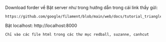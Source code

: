 Download forder về
Bật server như trong hướng dẫn trong cái link thầy gửi: 

    https://github.com/google/filament/blob/main/web/docs/tutorial_triangle.md
    
    
Bật localhost: http://localhost:8000 

    Chỉ vào các file html trong các thư mục redball, suzanne, canhcut
